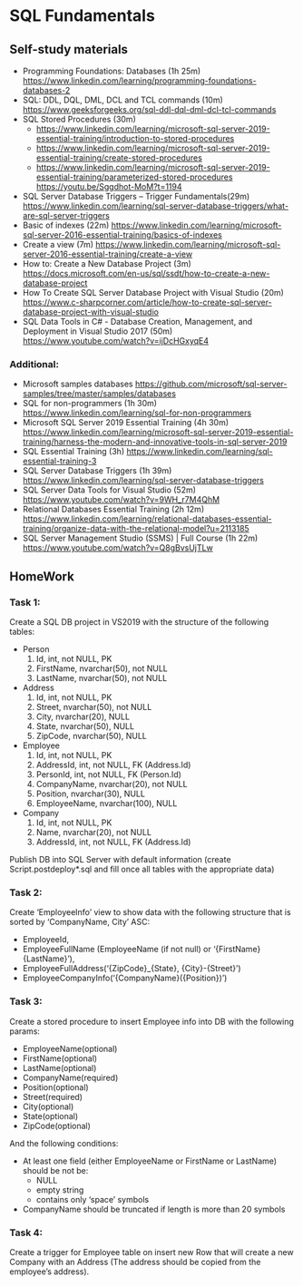 # SQL Fundamentals

## Self-study materials

- Programming Foundations: Databases (1h 25m)
https://www.linkedin.com/learning/programming-foundations-databases-2
- SQL: DDL, DQL, DML, DCL and TCL commands (10m)
https://www.geeksforgeeks.org/sql-ddl-dql-dml-dcl-tcl-commands
- SQL Stored Procedures (30m)
  - https://www.linkedin.com/learning/microsoft-sql-server-2019-essential-training/introduction-to-stored-procedures
  - https://www.linkedin.com/learning/microsoft-sql-server-2019-essential-training/create-stored-procedures
  - https://www.linkedin.com/learning/microsoft-sql-server-2019-essential-training/parameterized-stored-procedures
https://youtu.be/Sggdhot-MoM?t=1194
- SQL Server Database Triggers – Trigger Fundamentals(29m)
https://www.linkedin.com/learning/sql-server-database-triggers/what-are-sql-server-triggers
- Basic of indexes (22m)
https://www.linkedin.com/learning/microsoft-sql-server-2016-essential-training/basics-of-indexes
- Create a view (7m)
https://www.linkedin.com/learning/microsoft-sql-server-2016-essential-training/create-a-view
- How to: Create a New Database Project (3m)
https://docs.microsoft.com/en-us/sql/ssdt/how-to-create-a-new-database-project
- How To Create SQL Server Database Project with Visual Studio (20m)
https://www.c-sharpcorner.com/article/how-to-create-sql-server-database-project-with-visual-studio
- SQL Data Tools in C# - Database Creation, Management, and Deployment in Visual Studio 2017 (50m)
https://www.youtube.com/watch?v=ijDcHGxyqE4

### Additional:

- Microsoft samples databases
https://github.com/microsoft/sql-server-samples/tree/master/samples/databases
- SQL for non-programmers (1h 30m)
https://www.linkedin.com/learning/sql-for-non-programmers
- Microsoft SQL Server 2019 Essential Training (4h 30m)
https://www.linkedin.com/learning/microsoft-sql-server-2019-essential-training/harness-the-modern-and-innovative-tools-in-sql-server-2019
- SQL Essential Training (3h)
https://www.linkedin.com/learning/sql-essential-training-3
- SQL Server Database Triggers (1h 39m)
https://www.linkedin.com/learning/sql-server-database-triggers
- SQL Server Data Tools for Visual Studio (52m)
https://www.youtube.com/watch?v=9WH_r7M4QhM
- Relational Databases Essential Training (2h 12m)
https://www.linkedin.com/learning/relational-databases-essential-training/organize-data-with-the-relational-model?u=2113185
- SQL Server Management Studio (SSMS) | Full Course (1h 22m)
https://www.youtube.com/watch?v=Q8gBvsUjTLw

## HomeWork
### Task 1:

Create a SQL DB project in VS2019 with the structure of the following tables:

- Person
  1. Id, int, not NULL, PK
  1. FirstName, nvarchar(50), not NULL
  1. LastName, nvarchar(50), not NULL
- Address
  1. Id, int, not NULL, PK
  1. Street, nvarchar(50), not NULL
  1. City, nvarchar(20), NULL
  1. State, nvarchar(50), NULL
  1. ZipCode, nvarchar(50), NULL
- Employee
  1. Id, int, not NULL, PK
  1. AddressId, int, not NULL, FK (Address.Id)
  1. PersonId, int, not NULL, FK (Person.Id)
  1. CompanyName, nvarchar(20), not NULL
  1. Position, nvarchar(30), NULL
  1. EmployeeName, nvarchar(100), NULL
- Company
  1. Id, int, not NULL, PK
  1. Name, nvarchar(20), not NULL
  1. AddressId, int, not NULL, FK (Address.Id)

Publish DB into SQL Server with default information (create Script.postdeploy*.sql and fill once all tables with the appropriate data)

### Task 2:

Create ‘EmployeeInfo’ view to show data with the following structure that is sorted by ‘CompanyName, City’ ASC:

- EmployeeId,
- EmployeeFullName (EmployeeName (if not null) or ‘{FirstName} {LastName}’),
- EmployeeFullAddress(‘{ZipCode}_{State}, {City}-{Street}’)
- EmployeeCompanyInfo(‘{CompanyName}({Position})’)

### Task 3:

Create a stored procedure to insert Employee info into DB with the following params:

- EmployeeName(optional)
- FirstName(optional)
- LastName(optional)
- CompanyName(required)
- Position(optional)
- Street(required)
- City(optional)
- State(optional)
- ZipCode(optional)

And the following conditions:

- At least one field (either EmployeeName  or FirstName or LastName) should be not be:
  - NULL
  - empty string
  - contains only ‘space’ symbols
- CompanyName should be truncated if length is more than 20 symbols

### Task 4:

Create a trigger for Employee table on insert new Row that will create a new Company with an Address (The address should be copied from the employee’s address).